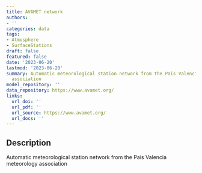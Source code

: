 ```yaml
---
title: AVAMET network
authors:
- ''
categories: data
tags:
- Atmosphere
- SurfaceStations
draft: false
featured: false
date: '2023-06-20'
lastmod: '2023-06-20'
summary: Automatic meteorological station network from the Pais Valencia meteorology
  association
model_repository: ''
data_repository: https://www.avamet.org/
links:
  url_doi: ''
  url_pdf: ''
  url_source: https://www.avamet.org/
  url_docs: ''
---
```


## Description

Automatic meteorological station network from the Pais Valencia meteorology association

